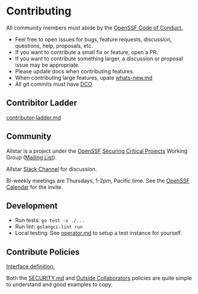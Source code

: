 # Contributing

All community members must abide by the [OpenSSF Code of
Conduct.](https://openssf.org/community/code-of-conduct/)

* Feel free to open issues for bugs, feature requests, discussion,
  questions, help, proposals, etc.
* If you want to contribute a small fix or feature, open a PR.
* If you want to contribute something larger, a discussion or proposal
  issue may be appropriate.
* Please update docs when contributing features.
* When contributing large features, upate [whats-new.md](whats-new.md)
* All git commits must have [DCO](https://wiki.linuxfoundation.org/dco)

## Contribitor Ladder

[contributor-ladder.md](contributor-ladder.md)

## Community

Allstar is a project under the [OpenSSF](https://openssf.org/)
[Securing Critical
Projects](https://github.com/ossf/wg-securing-critical-projects)
Working Group ([Mailing
List](https://lists.openssf.org/g/openssf-wg-securing-crit-prjs)).

Allstar [Slack Channel](https://openssf.slack.com/#allstar) for
discussion.

Bi-weekly meetings are Thursdays, 1-2pm, Pacific time. See the
[OpenSSF
Calendar](https://calendar.google.com/calendar/u/0?cid=czYzdm9lZmhwNWk5cGZsdGI1cTY3bmdwZXNAZ3JvdXAuY2FsZW5kYXIuZ29vZ2xlLmNvbQ)
for the invite.

## Development

* Run tests: `go test -v ./...`
* Run lint: `golangci-lint run`
* Local testing: See [operator.md](operator.md) to setup a test instance for yourself.

## Contribute Policies

[Interface definition.](pkg/policydef/policydef.go)

Both the [SECURITY.md](pkg/policies/security/security.go) and [Outside
Collaborators](pkg/policies/outside/outside.go) policies are quite simple to
understand and good examples to copy.
